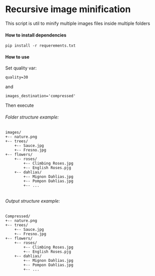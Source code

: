# Recursive image minification

This script is util to minify multiple images files inside multiple folders

#### How to install dependencies

`pip install -r requerements.txt`

#### How to use

Set quality var:

`quality=30`

and 

`images_destination='compressed'`

Then execute

###### Folder structure example:

```
images/
+-- nature.png
+-- trees/
    +-- Sauce.jpg
    +-- Fresno.jpg
+-- flowers/
    +-- roses/
        +-- Climbing Roses.jpg
        +-- English Roses.pjg  
    +-- dahlias/
        +-- Mignon Dahlias.jpg
        +-- Pompon Dahlias.jpg
        +-- ...
    
```

###### Output structure example:

```
Compressed/
+-- nature.png
+-- trees/
    +-- Sauce.jpg
    +-- Fresno.jpg
+-- flowers/
    +-- roses/
        +-- Climbing Roses.jpg
        +-- English Roses.pjg  
    +-- dahlias/
        +-- Mignon Dahlias.jpg
        +-- Pompon Dahlias.jpg
        +-- ...
    
```
